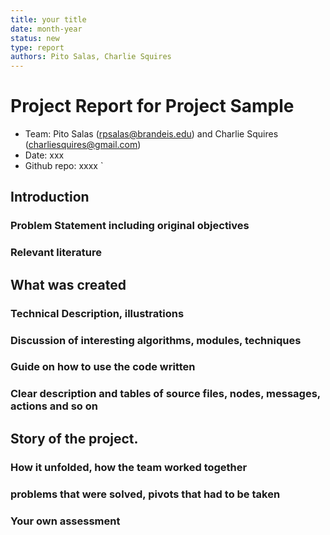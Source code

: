 ```yaml
---
title: your title
date: month-year
status: new
type: report
authors: Pito Salas, Charlie Squires
---
```


# Project Report for Project Sample
* Team: Pito Salas (rpsalas@brandeis.edu) and Charlie Squires (charliesquires@gmail.com)
* Date: xxx
* Github repo: xxxx
`
## Introduction

### Problem Statement including original objectives

### Relevant literature

## What was created

### Technical Description, illustrations

### Discussion of interesting algorithms, modules, techniques

### Guide on how to use the code written

### Clear description and tables of source files, nodes, messages, actions and so on

## Story of the project.

### How it unfolded, how the team worked together

### problems that were solved, pivots that had to be taken

### Your own assessment